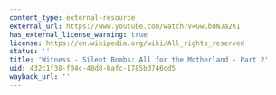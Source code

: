 ```yaml
---
content_type: external-resource
external_url: https://www.youtube.com/watch?v=GwCbuNJa2XI
has_external_license_warning: true
license: https://en.wikipedia.org/wiki/All_rights_reserved
status: ''
title: 'Witness - Silent Bombs: All for the Motherland - Part 2'
uid: 432c1f38-f04c-48d8-bafc-1785bd746cd5
wayback_url: ''
---
```


